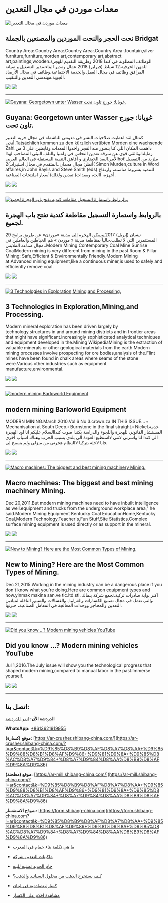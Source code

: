 # معدات موردن في مجال التعدين

<a href="https://swt.shibang-china.com/?l=ar&img&k=%D9%85%D8%B9%D8%AF%D8%A7%D8%AA+%D9%85%D9%88%D8%B1%D8%AF%D9%86+%D9%81%D9%8A+%D9%85%D8%AC%D8%A7%D9%84+%D8%A7%D9%84%D8%AA%D8%B9%D8%AF%D9%8A%D9%86" target="_blank">![معدات موردن في مجال التعدين](http://static.shibang-china.com/all-800x300/1311.jpg)</a>

## نحت الحجر والنحت الموردين والمصنعين بالجملة Bridgat
Country Area:.Country Area:.Country Area:.Country Area:.fountain,silver furniture,furniture,morden art,contemporary art,abstract art,paintings,wooden.الوظائف المطلوبة في كندا 2018 وطريقة التقديم للهجرة للمهن الحرفية.12 شباط (فبراير) 2018.عمال ومدير البناء.مدير التشغيل و صيانة المرافق.وظائف في مجال العمل والخدمة الاجتماعية.وظائف في مجال الأرصاد الجوية.مهندسي التعدين والتنقيب.


<a href="https://whatsapp.shibangsoft.com/WhatsApp.php" target="_blank" title="WhatsApp">![](http://static.shibang-china.com/icon/whatsapp.png)</a> <a href="https://swt.shibang-china.com/?l=ar&icon&k=%D9%85%D8%B9%D8%AF%D8%A7%D8%AA+%D9%85%D9%88%D8%B1%D8%AF%D9%86+%D9%81%D9%8A+%D9%85%D8%AC%D8%A7%D9%84+%D8%A7%D9%84%D8%AA%D8%B9%D8%AF%D9%8A%D9%86" target="_blank">![](http://static.shibang-china.com/icon/chat-ar.png)</a>

---

<a href="https://swt.shibang-china.com/?l=ar&img&k=%D9%85%D8%B9%D8%AF%D8%A7%D8%AA+%D9%85%D9%88%D8%B1%D8%AF%D9%86+%D9%81%D9%8A+%D9%85%D8%AC%D8%A7%D9%84+%D8%A7%D9%84%D8%AA%D8%B9%D8%AF%D9%8A%D9%86" target="_blank">![Guyana: Georgetown unter Wasser غويانا: جورج تاون تحت.](http://static.shibang-china.com/all-800x300/1490.jpg)</a>

## Guyana: Georgetown unter Wasser غويانا: جورج تاون تحت.
كمثال,لقد اعطيت صلاحيات النشر في مدونتي للناشطة في مجال حرية التعبير أنجي.Tatsächlich kommen zu den kürzlich verübten Morden eine wachsende Zahl.داهمت المكان اللي كنا بنصور منه الفجر واخدوا المعدات وقابضين على 3 من زمايلنا.وثائقي قوي عن سرقة تعدين النحاس في زامبيا والتلف البيئي المصاحب لهذا الأمر.البعد الحضاري و آفاهق التنمية المستقلة في العالم العربيhot!ملزيد من التفصيل أنظر: مجال محدان،.المتقدم في مجال استيراد.)2( Simon Murden,culture in Word affaires,in John Baylis and Steve Smith (eds).للتنمية بشروط مناسبة، وارتفاع أسعار املنتجات الصناعية)أجهزة، آالت، ومعدات(.تعدين ولذلك.


<a href="https://whatsapp.shibangsoft.com/WhatsApp.php" target="_blank" title="WhatsApp">![](http://static.shibang-china.com/icon/whatsapp.png)</a> <a href="https://swt.shibang-china.com/?l=ar&icon&k=%D9%85%D8%B9%D8%AF%D8%A7%D8%AA+%D9%85%D9%88%D8%B1%D8%AF%D9%86+%D9%81%D9%8A+%D9%85%D8%AC%D8%A7%D9%84+%D8%A7%D9%84%D8%AA%D8%B9%D8%AF%D9%8A%D9%86" target="_blank">![](http://static.shibang-china.com/icon/chat-ar.png)</a>

---

<a href="https://swt.shibang-china.com/?l=ar&img&k=%D9%85%D8%B9%D8%AF%D8%A7%D8%AA+%D9%85%D9%88%D8%B1%D8%AF%D9%86+%D9%81%D9%8A+%D9%85%D8%AC%D8%A7%D9%84+%D8%A7%D9%84%D8%AA%D8%B9%D8%AF%D9%8A%D9%86" target="_blank">![بالروابط واستمارة التسجيل مقاطعة كندية تفتح باب الهجرة لجميع.](http://static.shibang-china.com/all-800x300/1136.jpg)</a>

## بالروابط واستمارة التسجيل مقاطعة كندية تفتح باب الهجرة لجميع.
29 نيسان (إبريل) 2017.ويمكن الهجرة إلى مدينة «موردن» عن طريق برامج المستثمرين التي لا تطلب.حاليا بمقاطعة مدينة « موردن » هم الخياطين والعاملين في مجال صناعة الملابس،.Modern Mining Contemporary Coal Mine Sunrise CoalModern mining is very different from mining in the past.Room &amp; Pillar Mining: Safe,Efficient &amp; Environmentally Friendly.Modern Mining at.Advanced mining equipment,like a continuous miner,is used to safely and efficiently remove coal.


<a href="https://whatsapp.shibangsoft.com/WhatsApp.php" target="_blank" title="WhatsApp">![](http://static.shibang-china.com/icon/whatsapp.png)</a> <a href="https://swt.shibang-china.com/?l=ar&icon&k=%D9%85%D8%B9%D8%AF%D8%A7%D8%AA+%D9%85%D9%88%D8%B1%D8%AF%D9%86+%D9%81%D9%8A+%D9%85%D8%AC%D8%A7%D9%84+%D8%A7%D9%84%D8%AA%D8%B9%D8%AF%D9%8A%D9%86" target="_blank">![](http://static.shibang-china.com/icon/chat-ar.png)</a>

---

<a href="https://swt.shibang-china.com/?l=ar&img&k=%D9%85%D8%B9%D8%AF%D8%A7%D8%AA+%D9%85%D9%88%D8%B1%D8%AF%D9%86+%D9%81%D9%8A+%D9%85%D8%AC%D8%A7%D9%84+%D8%A7%D9%84%D8%AA%D8%B9%D8%AF%D9%8A%D9%86" target="_blank">![3 Technologies in Exploration,Mining,and Processing.](http://static.shibang-china.com/all-800x300/39.jpg)</a>

## 3 Technologies in Exploration,Mining,and Processing.
Modern mineral exploration has been driven largely by technology.structures in and around mining districts and in frontier areas that might have significant.increasingly sophisticated analytical techniques and equipment developed in the.Mining WikipediaMining is the extraction of valuable minerals or other geological materials from the earth.Modern mining processes involve prospecting for ore bodies,analysis of the.Flint mines have been found in chalk areas where seams of the stone were.Various other industries such as equipment manufacture,environmental.


<a href="https://whatsapp.shibangsoft.com/WhatsApp.php" target="_blank" title="WhatsApp">![](http://static.shibang-china.com/icon/whatsapp.png)</a> <a href="https://swt.shibang-china.com/?l=ar&icon&k=%D9%85%D8%B9%D8%AF%D8%A7%D8%AA+%D9%85%D9%88%D8%B1%D8%AF%D9%86+%D9%81%D9%8A+%D9%85%D8%AC%D8%A7%D9%84+%D8%A7%D9%84%D8%AA%D8%B9%D8%AF%D9%8A%D9%86" target="_blank">![](http://static.shibang-china.com/icon/chat-ar.png)</a>

---

<a href="https://swt.shibang-china.com/?l=ar&img&k=%D9%85%D8%B9%D8%AF%D8%A7%D8%AA+%D9%85%D9%88%D8%B1%D8%AF%D9%86+%D9%81%D9%8A+%D9%85%D8%AC%D8%A7%D9%84+%D8%A7%D9%84%D8%AA%D8%B9%D8%AF%D9%8A%D9%86" target="_blank">![modern mining Barloworld Equipment](http://static.shibang-china.com/all-800x300/529.jpg)</a>

## modern mining Barloworld Equipment
MODERN MINING.March.2010.Vol 6 No 3.crown.za.IN THIS ISSUE… ▫ Mechanisation at South Deep.▫ Burnstone in the final straight.▫ Nickel.خدمة المستشار القانوني للهجرة واللجوء والدراسة بكندا صوت كنداالسلام عليكم انا اود الهجرة الى كندا انا واسرتي لانني لااستطيع العودة الى بلدي بسبب الحرب وهناك اسباب اخرى فانا لاجئة بتركيا لاالنظام هجرني من منزلي ولم يسمح لي.


<a href="https://whatsapp.shibangsoft.com/WhatsApp.php" target="_blank" title="WhatsApp">![](http://static.shibang-china.com/icon/whatsapp.png)</a> <a href="https://swt.shibang-china.com/?l=ar&icon&k=%D9%85%D8%B9%D8%AF%D8%A7%D8%AA+%D9%85%D9%88%D8%B1%D8%AF%D9%86+%D9%81%D9%8A+%D9%85%D8%AC%D8%A7%D9%84+%D8%A7%D9%84%D8%AA%D8%B9%D8%AF%D9%8A%D9%86" target="_blank">![](http://static.shibang-china.com/icon/chat-ar.png)</a>

---

<a href="https://swt.shibang-china.com/?l=ar&img&k=%D9%85%D8%B9%D8%AF%D8%A7%D8%AA+%D9%85%D9%88%D8%B1%D8%AF%D9%86+%D9%81%D9%8A+%D9%85%D8%AC%D8%A7%D9%84+%D8%A7%D9%84%D8%AA%D8%B9%D8%AF%D9%8A%D9%86" target="_blank">![Macro machines: The biggest and best mining machinery Mining.](http://static.shibang-china.com/all-800x300/1141.jpg)</a>

## Macro machines: The biggest and best mining machinery Mining.
Dec 20,2011.But modern mining machines need to have inbuilt intelligence as well.equipment and trucks from the underground workplace area,&quot; he said.Modern Mining Equipment Kentucky Coal EducationHome,Kentucky Coal,Modern Technology,Teacher&#39;s,Fun Stuff,Site Statistics.Complex surface mining equipment is used directly or as support in the mineral.


<a href="https://whatsapp.shibangsoft.com/WhatsApp.php" target="_blank" title="WhatsApp">![](http://static.shibang-china.com/icon/whatsapp.png)</a> <a href="https://swt.shibang-china.com/?l=ar&icon&k=%D9%85%D8%B9%D8%AF%D8%A7%D8%AA+%D9%85%D9%88%D8%B1%D8%AF%D9%86+%D9%81%D9%8A+%D9%85%D8%AC%D8%A7%D9%84+%D8%A7%D9%84%D8%AA%D8%B9%D8%AF%D9%8A%D9%86" target="_blank">![](http://static.shibang-china.com/icon/chat-ar.png)</a>

---

<a href="https://swt.shibang-china.com/?l=ar&img&k=%D9%85%D8%B9%D8%AF%D8%A7%D8%AA+%D9%85%D9%88%D8%B1%D8%AF%D9%86+%D9%81%D9%8A+%D9%85%D8%AC%D8%A7%D9%84+%D8%A7%D9%84%D8%AA%D8%B9%D8%AF%D9%8A%D9%86" target="_blank">![New to Mining? Here are the Most Common Types of Mining.](http://static.shibang-china.com/all-800x300/710.jpg)</a>

## New to Mining? Here are the Most Common Types of Mining.
Dec 21,2015.Working in the mining industry can be a dangerous place if you don&#39;t know what you&#39;re doing.Here are common equipment types and how.yinmak makina san.ve tic.ltd.sti. اكبر بوابة صادرات تركية.تجمع شركة ينماك والتي تعمل في مجال تصنيع الكسارات والغرابيل والغسالات والسيور الناقلة لميادين التعدين والمحاجر ووحدات المعالجة في المعامل الصناعية، خبرتها.


<a href="https://whatsapp.shibangsoft.com/WhatsApp.php" target="_blank" title="WhatsApp">![](http://static.shibang-china.com/icon/whatsapp.png)</a> <a href="https://swt.shibang-china.com/?l=ar&icon&k=%D9%85%D8%B9%D8%AF%D8%A7%D8%AA+%D9%85%D9%88%D8%B1%D8%AF%D9%86+%D9%81%D9%8A+%D9%85%D8%AC%D8%A7%D9%84+%D8%A7%D9%84%D8%AA%D8%B9%D8%AF%D9%8A%D9%86" target="_blank">![](http://static.shibang-china.com/icon/chat-ar.png)</a>

---

<a href="https://swt.shibang-china.com/?l=ar&img&k=%D9%85%D8%B9%D8%AF%D8%A7%D8%AA+%D9%85%D9%88%D8%B1%D8%AF%D9%86+%D9%81%D9%8A+%D9%85%D8%AC%D8%A7%D9%84+%D8%A7%D9%84%D8%AA%D8%B9%D8%AF%D9%8A%D9%86" target="_blank">![Did you know …? Modern mining vehicles YouTube](http://static.shibang-china.com/all-800x300/1510.jpg)</a>

## Did you know …? Modern mining vehicles YouTube
Jul 1,2016.The July issue will show you the technological progress that shaped modern mining,compared to manual labor in the past.Immerse yourself.

<a href="https://whatsapp.shibangsoft.com/WhatsApp.php" target="_blank" title="WhatsApp">![](http://static.shibang-china.com/icon/whatsapp.png)</a> <a href="https://swt.shibang-china.com/?l=ar&icon&k=%D9%85%D8%B9%D8%AF%D8%A7%D8%AA+%D9%85%D9%88%D8%B1%D8%AF%D9%86+%D9%81%D9%8A+%D9%85%D8%AC%D8%A7%D9%84+%D8%A7%D9%84%D8%AA%D8%B9%D8%AF%D9%8A%D9%86" target="_blank">![](http://static.shibang-china.com/icon/chat-ar.png)</a>

---
## اتصل بنا:

**الدردشة الآن:** [انقر للدردشة](https://swt.shibang-china.com?l=ar&contact&k=%D9%85%D8%B9%D8%AF%D8%A7%D8%AA+%D9%85%D9%88%D8%B1%D8%AF%D9%86+%D9%81%D9%8A+%D9%85%D8%AC%D8%A7%D9%84+%D8%A7%D9%84%D8%AA%D8%B9%D8%AF%D9%8A%D9%86)

**WhatsApp:**  [+8613621919955](https://whatsapp.shibangsoft.com/WhatsApp.php)

**موقع (كسارة):** [https://ar-crusher.shibang-china.com/](https://ar-crusher.shibang-china.com/?l=ar&contact&k=%D9%85%D8%B9%D8%AF%D8%A7%D8%AA+%D9%85%D9%88%D8%B1%D8%AF%D9%86+%D9%81%D9%8A+%D9%85%D8%AC%D8%A7%D9%84+%D8%A7%D9%84%D8%AA%D8%B9%D8%AF%D9%8A%D9%86)

**موقع (مطحنة):** [https://ar-mill.shibang-china.com/](https://ar-mill.shibang-china.com/?l=ar&contact&k=%D9%85%D8%B9%D8%AF%D8%A7%D8%AA+%D9%85%D9%88%D8%B1%D8%AF%D9%86+%D9%81%D9%8A+%D9%85%D8%AC%D8%A7%D9%84+%D8%A7%D9%84%D8%AA%D8%B9%D8%AF%D9%8A%D9%86)

**نموذج الاستفسار:** [https://form.shibang-china.com](https://form.shibang-china.com?l=ar&contact&k=%D9%85%D8%B9%D8%AF%D8%A7%D8%AA+%D9%85%D9%88%D8%B1%D8%AF%D9%86+%D9%81%D9%8A+%D9%85%D8%AC%D8%A7%D9%84+%D8%A7%D9%84%D8%AA%D8%B9%D8%AF%D9%8A%D9%86)

* [ما هي تكلفة بناء حمام في المغرب](../18/%D9%85%D8%A7%20%D9%87%D9%8A%20%D8%AA%D9%83%D9%84%D9%81%D8%A9%20%D8%A8%D9%86%D8%A7%D8%A1%20%D8%AD%D9%85%D8%A7%D9%85%20%D9%81%D9%8A%20%D8%A7%D9%84%D9%85%D8%BA%D8%B1%D8%A8.md)

* [ماكينات التعدين شركة](../16/%D9%85%D8%A7%D9%83%D9%8A%D9%86%D8%A7%D8%AA%20%D8%A7%D9%84%D8%AA%D8%B9%D8%AF%D9%8A%D9%86%20%D8%B4%D8%B1%D9%83%D8%A9.md)

* [خام الحديد تصنيع للبيع](../19/%D8%AE%D8%A7%D9%85%20%D8%A7%D9%84%D8%AD%D8%AF%D9%8A%D8%AF%20%D8%AA%D8%B5%D9%86%D9%8A%D8%B9%20%D9%84%D9%84%D8%A8%D9%8A%D8%B9.md)

* [كيف يستخرج الذهب من محلول السيانيد والذهب؟](../19/%D9%83%D9%8A%D9%81%20%D9%8A%D8%B3%D8%AA%D8%AE%D8%B1%D8%AC%20%D8%A7%D9%84%D8%B0%D9%87%D8%A8%20%D9%85%D9%86%20%D9%85%D8%AD%D9%84%D9%88%D9%84%20%D8%A7%D9%84%D8%B3%D9%8A%D8%A7%D9%86%D9%8A%D8%AF%20%D9%88%D8%A7%D9%84%D8%B0%D9%87%D8%A8%D8%9F.md)

* [كسارة تصادمية في لبنان](../17/%D9%83%D8%B3%D8%A7%D8%B1%D8%A9%20%D8%AA%D8%B5%D8%A7%D8%AF%D9%85%D9%8A%D8%A9%20%D9%81%D9%8A%20%D9%84%D8%A8%D9%86%D8%A7%D9%86.md)

* [مشاهدة افلام علي الكسار](../20/%D9%85%D8%B4%D8%A7%D9%87%D8%AF%D8%A9%20%D8%A7%D9%81%D9%84%D8%A7%D9%85%20%D8%B9%D9%84%D9%8A%20%D8%A7%D9%84%D9%83%D8%B3%D8%A7%D8%B1.md)